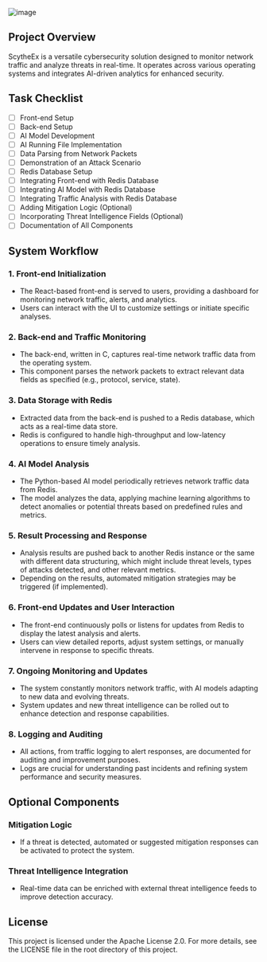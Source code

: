 ![image](https://github.com/AuspicesAI/ScytheEx/assets/75253629/edfcdbb7-cdec-49b6-aacb-314bcc9faeda)

## Project Overview

ScytheEx is a versatile cybersecurity solution designed to monitor network traffic and analyze threats in real-time. It operates across various operating systems and integrates AI-driven analytics for enhanced security.

## Task Checklist

- [ ] Front-end Setup
- [ ] Back-end Setup
- [ ] AI Model Development
- [ ] AI Running File Implementation
- [ ] Data Parsing from Network Packets
- [ ] Demonstration of an Attack Scenario
- [ ] Redis Database Setup
- [ ] Integrating Front-end with Redis Database
- [ ] Integrating AI Model with Redis Database
- [ ] Integrating Traffic Analysis with Redis Database
- [ ] Adding Mitigation Logic (Optional)
- [ ] Incorporating Threat Intelligence Fields (Optional)
- [ ] Documentation of All Components

## System Workflow

### 1. Front-end Initialization

- The React-based front-end is served to users, providing a dashboard for monitoring network traffic, alerts, and analytics.
- Users can interact with the UI to customize settings or initiate specific analyses.

### 2. Back-end and Traffic Monitoring

- The back-end, written in C, captures real-time network traffic data from the operating system.
- This component parses the network packets to extract relevant data fields as specified (e.g., protocol, service, state).

### 3. Data Storage with Redis

- Extracted data from the back-end is pushed to a Redis database, which acts as a real-time data store.
- Redis is configured to handle high-throughput and low-latency operations to ensure timely analysis.

### 4. AI Model Analysis

- The Python-based AI model periodically retrieves network traffic data from Redis.
- The model analyzes the data, applying machine learning algorithms to detect anomalies or potential threats based on predefined rules and metrics.

### 5. Result Processing and Response

- Analysis results are pushed back to another Redis instance or the same with different data structuring, which might include threat levels, types of attacks detected, and other relevant metrics.
- Depending on the results, automated mitigation strategies may be triggered (if implemented).

### 6. Front-end Updates and User Interaction

- The front-end continuously polls or listens for updates from Redis to display the latest analysis and alerts.
- Users can view detailed reports, adjust system settings, or manually intervene in response to specific threats.

### 7. Ongoing Monitoring and Updates

- The system constantly monitors network traffic, with AI models adapting to new data and evolving threats.
- System updates and new threat intelligence can be rolled out to enhance detection and response capabilities.

### 8. Logging and Auditing

- All actions, from traffic logging to alert responses, are documented for auditing and improvement purposes.
- Logs are crucial for understanding past incidents and refining system performance and security measures.

## Optional Components

### Mitigation Logic

- If a threat is detected, automated or suggested mitigation responses can be activated to protect the system.

### Threat Intelligence Integration

- Real-time data can be enriched with external threat intelligence feeds to improve detection accuracy.

## License

This project is licensed under the Apache License 2.0. For more details, see the LICENSE file in the root directory of this project.
